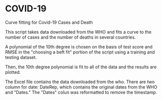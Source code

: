# COVID-19
Curve fitting for Covid-19 Cases and Death

This script takes data downloaded from the WHO and fits a curve to the number of cases and the number of deaths in several countries. 

A polynomial of the 10th degree is chosen on the basis of test score and RMSE in the "choosing a beft fit" portion of the script using a training and testing dataset.


Then, the 10th degree polynomial is fit to all of the data and the results are plotted.


The Excel file contains the data downloaded from the who. There are two column for date: DateRep, which contains the original dates from the WHO and "Dates." The "Dates" colun was reformatted to remove the timestamp.  
